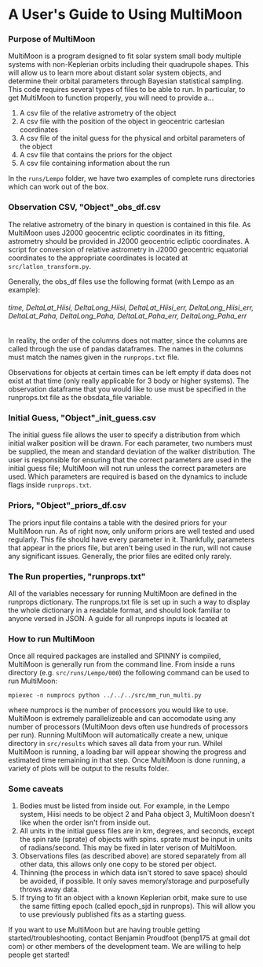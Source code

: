 # A User's Guide to Using MultiMoon

### Purpose of MultiMoon

MultiMoon is a program designed to fit solar system small body multiple systems with non-Keplerian orbits including their quadrupole shapes. This will allow us to learn more about distant solar system objects, and determine their orbital parameters through Bayesian statistical sampling. 
This code requires several types of files to be able to run. In particular, to get MultiMoon to function properly, you will need to provide a...
1) A csv file of the relative astrometry of the object
2) A csv file with the position of the object in geocentric cartesian coordinates
3) A csv file of the inital guess for the physical and orbital parameters of the object
4) A csv file that contains the priors for the object
5) A csv file containing information about the run


In the `runs/Lempo` folder, we have two examples of complete runs directories which can work out of the box. 

### Observation CSV,  "Object"_obs_df.csv

The relative astrometry of the binary in question is contained in this file. As MultiMoon uses J2000 geocentric ecliptic coordinates in its fitting, astrometry should be provided in J2000 geocentric ecliptic coordinates. A script for conversion of relative astrometry in J2000 geocentric equatorial coordinates to the appropriate coordinates is located at `src/latlon_transform.py`. 

Generally, the obs_df files use the following format (with Lempo as an example):

###### time, DeltaLat_Hiisi, DeltaLong_Hiisi, DeltaLat_Hiisi_err, DeltaLong_Hiisi_err, DeltaLat_Paha, DeltaLong_Paha, DeltaLat_Paha_err, DeltaLong_Paha_err

In reality, the order of the columns does not matter, since the columns are called through the use of pandas dataframes. The names in the columns must match the names given in the `runprops.txt` file. 

Observations for objects at certain times can be left empty if data does not exist at that time (only really applicable for 3 body or higher systems). The observation dataframe that you would like to use must be specified in the runprops.txt file as the obsdata_file variable.

### Initial Guess, "Object"_init_guess.csv

The initial guess file allows the user to specify a distribution from which initial walker position will be drawn. For each parameter, two numbers must be supplied, the mean and standard deviation of the walker distribution. The user is responsible for ensuring that the correct parameters are used in the initial guess file; MultiMoon will not run unless the  correct parameters are used. Which parameters are required is based on the dynamics to include flags inside `runprops.txt`.

### Priors, "Object"_priors_df.csv

The priors input file contains a table with the desired priors for your MultiMoon run. As of right now, only uniform priors are well tested and used regularly. This file should have every parameter in it. Thankfully, parameters that appear in the priors file, but aren't being used in the run, will not cause any significant issues. Generally, the prior files are edited only rarely. 

### The Run properties, "runprops.txt"

All of the variables necessary for running MultiMoon are defined in the runprops dictionary. The runprops.txt file is set up in such a way to display the whole dictionary in a readable format, and should look familiar to anyone versed in JSON. A guide for all runprops inputs is located at



### How to run MultiMoon

Once all required packages are installed and SPINNY is compiled, MultiMoon is generally run from the command line. From inside a runs directory (e.g. `src/runs/Lempo/000`) the following command can be used to run MultiMoon:

`mpiexec -n numprocs python ../../../src/mm_run_multi.py`

where numprocs is the number of processors you would like to use. MultiMoon is extremely parallelizeable and can accomodate using any number of processors (MultiMoon devs often use hundreds of processors per run). Running MultiMoon will automatically create a new, unique directory in `src/results` which saves all data from your run. Whilel MultiMoon is running, a loading bar will appear showing the progress and estimated time remaining in that step. Once MultiMoon is done running, a variety of plots will be output to the results folder. 


### Some caveats

1) Bodies must be listed from inside out. For example, in the Lempo system, Hiisi needs to be object 2 and Paha object 3, MultiMoon doesn't like when the order isn't from inside out.
2) All units in the initial guess files are in km, degrees, and seconds, except the spin rate (sprate) of objects with spins. sprate must be input in units of radians/second. This may be fixed in later verison of MultiMoon.
3) Observations files (as described above) are stored separately from all other data, this allows only one copy to be stored per object. 
4) Thinning (the process in which data isn't stored to save space) should be avoided, if possible. It only saves memory/storage and purposefully throws away data.
5) If trying to fit an object with a known Keplerian orbit, make sure to use the same fitting epoch (called epoch_sjd in runprops). This will allow you to use previously published fits as a starting guess. 

If you want to use MultiMoon but are having trouble getting started/troubleshooting, contact Benjamin Proudfoot (benp175 at gmail dot com) or other members of the development team. We are willing to help people get started!
